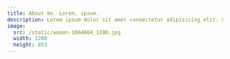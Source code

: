 ```yaml
---
title: About me. Lorem, ipsum.
description: Lorem ipsum dolor sit amet consectetur adipisicing elit. Sed animi earum reiciendis neque placeat voluptate! Reprehenderit, delectus? Modi minus quibusdam repudiandae porro ipsam quam et aspernatur, reiciendis illum accusantium debitis.
image:
  src: /static/woman-1064664_1280.jpg
  width: 1280
  height: 853
---
```


